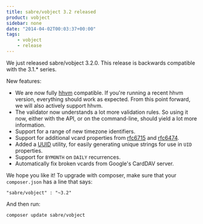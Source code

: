 ```yaml
---
title: sabre/vobject 3.2 released
product: vobject
sidebar: none
date: "2014-04-02T00:03:37+00:00"
tags:
    - vobject
    - release
---
```


We just released sabre/vobject 3.2.0. This release is backwards compatible
with the 3.1.* series.

New features:

* We are now fully [hhvm][1] compatible. If you're running a recent hhvm
  version, everything should work as expected. From this point forward, we
  will also actively support hhvm.
* The validator now understands a lot more validation rules. So using it now,
  either with the API, or on the command-line, should yield a lot more
  information.
* Support for a range of new timezone identifiers.
* Support for additional vcard properties from [rfc6715][2] and [rfc6474][3].
* Added a [UUID][4] utility, for easily generating unique strings for use in
  `UID` properties.
* Support for `BYMONTH` on `DAILY` recurrences.
* Automatically fix broken vcards from Google's CardDAV server.

We hope you like it! To upgrade with composer, make sure that your
`composer.json` has a line that says:

    "sabre/vobject" : "~3.2"

And then run:

    composer update sabre/vobject

[1]: http://hhvm.com/
[2]: http://tools.ietf.org/html/rfc6715
[3]: http://tools.ietf.org/html/rfc6474.
[4]: http://en.wikipedia.org/wiki/Universally_unique_identifier
